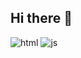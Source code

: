 ## Hi there 👋

![html](https://img.shields.io/badge/HTML-239120?style=for-the-badge&logo=html5&logoColor=white) ![js](https://img.shields.io/badge/JavaScript-F7DF1E?style=for-the-badge&logo=JavaScript&logoColor=white)


<!--
**parkjoohyoung/parkjoohyoung** is a ✨ _special_ ✨ repository because its `README.md` (this file) appears on your GitHub profile.

Here are some ideas to get you started:

- 🔭 I’m currently working on ...
- 🌱 I’m currently learning ...
- 👯 I’m looking to collaborate on ...
- 🤔 I’m looking for help with ...
- 💬 Ask me about ...
- 📫 How to reach me: ...
- 😄 Pronouns: ...
- ⚡ Fun fact: ...
-->
